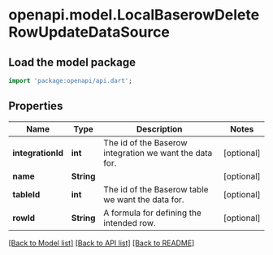 # openapi.model.LocalBaserowDeleteRowUpdateDataSource

## Load the model package
```dart
import 'package:openapi/api.dart';
```

## Properties
Name | Type | Description | Notes
------------ | ------------- | ------------- | -------------
**integrationId** | **int** | The id of the Baserow integration we want the data for. | [optional] 
**name** | **String** |  | [optional] 
**tableId** | **int** | The id of the Baserow table we want the data for. | [optional] 
**rowId** | **String** | A formula for defining the intended row. | [optional] 

[[Back to Model list]](../README.md#documentation-for-models) [[Back to API list]](../README.md#documentation-for-api-endpoints) [[Back to README]](../README.md)


